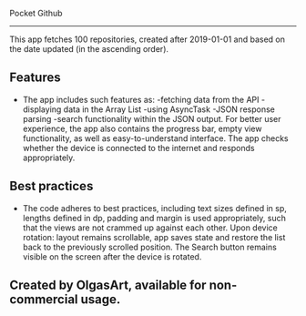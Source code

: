Pocket Github 
_____________________

This app fetches 100 repositories, created after 2019-01-01 and based on the date updated (in the ascending order). 

Features 
--------------

- The app includes such features as: -fetching data from the API -displaying data in the Array List -using AsyncTask -JSON response parsing -search functionality within the JSON output.
For better user experience, the app also contains the progress bar, empty view functionality, as well as easy-to-understand interface.
The app checks whether the device is connected to the internet and responds appropriately. 

Best practices
--------------

- The code adheres to best practices, including text sizes defined in sp, lengths defined in dp, padding and margin is used appropriately, such that the views are not crammed up against each other.
Upon device rotation: layout remains scrollable, app saves state and restore the list back to the previously scrolled position.
The Search button remains visible on the screen after the device is rotated.

Created by OlgasArt, available for non-commercial usage.
---------------------
